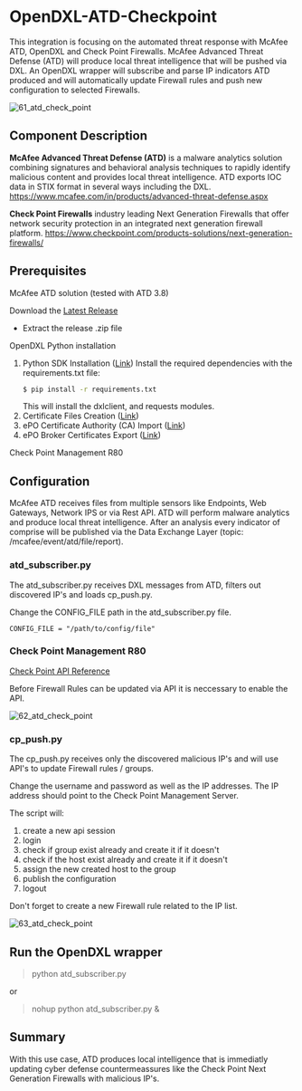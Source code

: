 # OpenDXL-ATD-Checkpoint
This integration is focusing on the automated threat response with McAfee ATD, OpenDXL and Check Point Firewalls.
McAfee Advanced Threat Defense (ATD) will produce local threat intelligence that will be pushed via DXL. An OpenDXL wrapper will 
subscribe and parse IP indicators ATD produced and will automatically update Firewall rules and push new configuration to selected Firewalls.

![61_atd_check_point](https://cloud.githubusercontent.com/assets/25227268/25074725/8f6e1b9c-2302-11e7-84d4-2315f8683e79.PNG)

## Component Description

**McAfee Advanced Threat Defense (ATD)** is a malware analytics solution combining signatures and behavioral analysis techniques to rapidly 
identify malicious content and provides local threat intelligence. ATD exports IOC data in STIX format in several ways including the DXL.
https://www.mcafee.com/in/products/advanced-threat-defense.aspx

**Check Point Firewalls** industry leading Next Generation Firewalls that offer network security protection in an integrated 
next generation firewall platform. https://www.checkpoint.com/products-solutions/next-generation-firewalls/

## Prerequisites
McAfee ATD solution (tested with ATD 3.8)

Download the [Latest Release](https://github.com/mohl1/OpenDXL-ATD-Checkpoint/releases)
* Extract the release .zip file

OpenDXL Python installation
1. Python SDK Installation ([Link](https://opendxl.github.io/opendxl-client-python/pydoc/installation.html))
    Install the required dependencies with the requirements.txt file:
    ```sh
    $ pip install -r requirements.txt
    ```
    This will install the dxlclient, and requests modules.    
2. Certificate Files Creation ([Link](https://opendxl.github.io/opendxl-client-python/pydoc/certcreation.html))
3. ePO Certificate Authority (CA) Import ([Link](https://opendxl.github.io/opendxl-client-python/pydoc/epocaimport.html))
4. ePO Broker Certificates Export ([Link](https://opendxl.github.io/opendxl-client-python/pydoc/epobrokercertsexport.html))

Check Point Management R80

## Configuration
McAfee ATD receives files from multiple sensors like Endpoints, Web Gateways, Network IPS or via Rest API. 
ATD will perform malware analytics and produce local threat intelligence. After an analysis every indicator of comprise will be published 
via the Data Exchange Layer (topic: /mcafee/event/atd/file/report). 

### atd_subscriber.py
The atd_subscriber.py receives DXL messages from ATD, filters out discovered IP's and loads cp_push.py.

Change the CONFIG_FILE path in the atd_subscriber.py file.

`CONFIG_FILE = "/path/to/config/file"`

### Check Point Management R80
[Check Point API Reference](https://sc1.checkpoint.com/documents/R80/APIs/#introduction)

Before Firewall Rules can be updated via API it is neccessary to enable the API.

![62_atd_check_point](https://cloud.githubusercontent.com/assets/25227268/25074760/b58a7572-2303-11e7-973b-25e1dddbf93c.PNG)

### cp_push.py
The cp_push.py receives only the discovered malicious IP's and will use API's to update Firewall rules / groups.

Change the username and password as well as the IP addresses. The IP address should point to the Check Point Management Server.

The script will:

1. create a new api session 
2. login
3. check if group exist already and create it if it doesn't
4. check if the host exist already and create it if it doesn't
5. assign the new created host to the group
6. publish the configuration
7. logout

Don't forget to create a new Firewall rule related to the IP list.

![63_atd_check_point](https://cloud.githubusercontent.com/assets/25227268/25074798/102db6f0-2305-11e7-838b-674c8babcdad.PNG)

## Run the OpenDXL wrapper
> python atd_subscriber.py

or

> nohup python atd_subscriber.py &

## Summary
With this use case, ATD produces local intelligence that is immediatly updating cyber defense countermeassures like the 
Check Point Next Generation Firewalls with malicious IP's.
